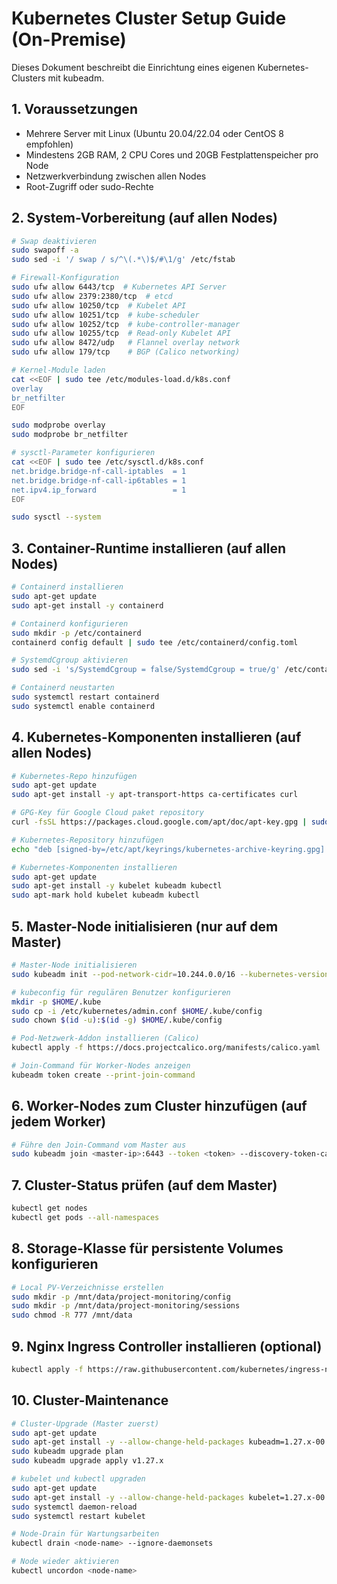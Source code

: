 # Kubernetes Cluster Setup Guide (On-Premise)

Dieses Dokument beschreibt die Einrichtung eines eigenen Kubernetes-Clusters mit kubeadm.

## 1. Voraussetzungen

- Mehrere Server mit Linux (Ubuntu 20.04/22.04 oder CentOS 8 empfohlen)
- Mindestens 2GB RAM, 2 CPU Cores und 20GB Festplattenspeicher pro Node
- Netzwerkverbindung zwischen allen Nodes
- Root-Zugriff oder sudo-Rechte

## 2. System-Vorbereitung (auf allen Nodes)

```bash
# Swap deaktivieren
sudo swapoff -a
sudo sed -i '/ swap / s/^\(.*\)$/#\1/g' /etc/fstab

# Firewall-Konfiguration
sudo ufw allow 6443/tcp  # Kubernetes API Server
sudo ufw allow 2379:2380/tcp  # etcd
sudo ufw allow 10250/tcp  # Kubelet API
sudo ufw allow 10251/tcp  # kube-scheduler
sudo ufw allow 10252/tcp  # kube-controller-manager
sudo ufw allow 10255/tcp  # Read-only Kubelet API
sudo ufw allow 8472/udp   # Flannel overlay network
sudo ufw allow 179/tcp    # BGP (Calico networking)

# Kernel-Module laden
cat <<EOF | sudo tee /etc/modules-load.d/k8s.conf
overlay
br_netfilter
EOF

sudo modprobe overlay
sudo modprobe br_netfilter

# sysctl-Parameter konfigurieren
cat <<EOF | sudo tee /etc/sysctl.d/k8s.conf
net.bridge.bridge-nf-call-iptables  = 1
net.bridge.bridge-nf-call-ip6tables = 1
net.ipv4.ip_forward                 = 1
EOF

sudo sysctl --system
```

## 3. Container-Runtime installieren (auf allen Nodes)

```bash
# Containerd installieren
sudo apt-get update
sudo apt-get install -y containerd

# Containerd konfigurieren
sudo mkdir -p /etc/containerd
containerd config default | sudo tee /etc/containerd/config.toml

# SystemdCgroup aktivieren
sudo sed -i 's/SystemdCgroup = false/SystemdCgroup = true/g' /etc/containerd/config.toml

# Containerd neustarten
sudo systemctl restart containerd
sudo systemctl enable containerd
```

## 4. Kubernetes-Komponenten installieren (auf allen Nodes)

```bash
# Kubernetes-Repo hinzufügen
sudo apt-get update
sudo apt-get install -y apt-transport-https ca-certificates curl

# GPG-Key für Google Cloud paket repository
curl -fsSL https://packages.cloud.google.com/apt/doc/apt-key.gpg | sudo gpg --dearmor -o /etc/apt/keyrings/kubernetes-archive-keyring.gpg

# Kubernetes-Repository hinzufügen
echo "deb [signed-by=/etc/apt/keyrings/kubernetes-archive-keyring.gpg] https://apt.kubernetes.io/ kubernetes-xenial main" | sudo tee /etc/apt/sources.list.d/kubernetes.list

# Kubernetes-Komponenten installieren
sudo apt-get update
sudo apt-get install -y kubelet kubeadm kubectl
sudo apt-mark hold kubelet kubeadm kubectl
```

## 5. Master-Node initialisieren (nur auf dem Master)

```bash
# Master-Node initialisieren
sudo kubeadm init --pod-network-cidr=10.244.0.0/16 --kubernetes-version=v1.27.0

# kubeconfig für regulären Benutzer konfigurieren
mkdir -p $HOME/.kube
sudo cp -i /etc/kubernetes/admin.conf $HOME/.kube/config
sudo chown $(id -u):$(id -g) $HOME/.kube/config

# Pod-Netzwerk-Addon installieren (Calico)
kubectl apply -f https://docs.projectcalico.org/manifests/calico.yaml

# Join-Command für Worker-Nodes anzeigen
kubeadm token create --print-join-command
```

## 6. Worker-Nodes zum Cluster hinzufügen (auf jedem Worker)

```bash
# Führe den Join-Command vom Master aus
sudo kubeadm join <master-ip>:6443 --token <token> --discovery-token-ca-cert-hash <hash>
```

## 7. Cluster-Status prüfen (auf dem Master)

```bash
kubectl get nodes
kubectl get pods --all-namespaces
```

## 8. Storage-Klasse für persistente Volumes konfigurieren

```bash
# Local PV-Verzeichnisse erstellen
sudo mkdir -p /mnt/data/project-monitoring/config
sudo mkdir -p /mnt/data/project-monitoring/sessions
sudo chmod -R 777 /mnt/data
```

## 9. Nginx Ingress Controller installieren (optional)

```bash
kubectl apply -f https://raw.githubusercontent.com/kubernetes/ingress-nginx/controller-v1.8.2/deploy/static/provider/cloud/deploy.yaml
```

## 10. Cluster-Maintenance

```bash
# Cluster-Upgrade (Master zuerst)
sudo apt-get update
sudo apt-get install -y --allow-change-held-packages kubeadm=1.27.x-00
sudo kubeadm upgrade plan
sudo kubeadm upgrade apply v1.27.x

# kubelet und kubectl upgraden
sudo apt-get update
sudo apt-get install -y --allow-change-held-packages kubelet=1.27.x-00 kubectl=1.27.x-00
sudo systemctl daemon-reload
sudo systemctl restart kubelet

# Node-Drain für Wartungsarbeiten
kubectl drain <node-name> --ignore-daemonsets

# Node wieder aktivieren
kubectl uncordon <node-name>
```